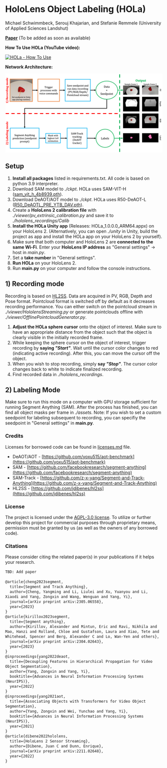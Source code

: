 # HoloLens Object Labeling (HOLa)
Michael Schwimmbeck, Serouj Khajarian, and Stefanie Remmele (University of Applied Sciences Landshut)

**[Paper]()** (To be added as soon as available)

**How To Use HOLa (YouTube video):**

[![HOLa - How To Use](https://img.youtube.com/vi/msntNAJtOnM/0.jpg)](https://www.youtube.com/watch?v=msntNAJtOnM)

**Network Architecture:**

![HOLa - System overview](https://github.com/mschwimmbeck/HOLa/blob/main/media/HOLa_system_overview.png)

## Setup

1) **Install all packages** listed in requirements.txt. All code is based on python 3.9 interpreter.
2) Download SAM model to _./ckpt_. HOLa uses SAM-VIT-H ([sam_vit_h_4b8939.pth](https://dl.fbaipublicfiles.com/segment_anything/sam_vit_h_4b8939.pth)).
3) Download DeAOT/AOT model to _./ckpt_. HOLa uses R50-DeAOT-L ([R50_DeAOTL_PRE_YTB_DAV.pth](https://drive.google.com/file/d/1QoChMkTVxdYZ_eBlZhK2acq9KMQZccPJ/view)).
4) Create a **HoloLens 2 calibration file** with _./viewer/pv_extrinsic_calibration.py_ and save it to _./hololens_recordings/Calib_
5) **Install the HOLa Unity app** (Releases: HOLa_1.0.0.0_ARM64.appx) on your HoloLens 2. (Alternatively, you can open _./unity_ in Unity, build the project as app and install the HOLa app on your HoloLens 2 by yourself).
6) Make sure that both computer and HoloLens 2 are **connected to the same Wi-Fi**. Enter your **HoloLens IP address** as "General settings" -> host in _main.py_.
7) Set a **take number** in "General settings".
8) **Run HOLa** on your HoloLens 2.
9) Run **main.py** on your computer and follow the console instructions.

## 1) Recording mode
Recording is based on [HL2SS](https://github.com/jdibenes/hl2ss). Data are acquired in PV, RGB, Depth and Pose format. Pointcloud format is switched off by default as it decreases recording performance. You can either switch on the pointcloud stream in _./viewer/HololensStreaming.py_ or generate pointclouds offline with _./viewer/OfflinePointcloudGenerator.py_.
1) **Adjust the HOLa sphere cursor** onto the object of interest. Make sure to have an appropriate distance from the object such that the object is clearly visible in the initially recorded frame.
2) While keeping the sphere cursor on the object of interest, trigger recording by **saying _"Start"_**. Wait until the cursor color changes to red (indicating active recording). After this, you can move the cursor off the object. 
3) When you wish to stop recording, simply **say _"Stop"_**. The cursor color changes back to white to indicate finalized recording.
4) Find recorded data in _./hololens_recordings_.

## 2) Labeling Mode

Make sure to run this mode on a computer with GPU storage sufficient for running Segment Anything (SAM). 
After the process has finished, you can find all object masks per frame in _./assets_.
Note: If you wish to set a custom seedpoint for labeling subsequent to recording, you can specifiy the seedpoint in "General settings" in **main.py**.

### Credits
Licenses for borrowed code can be found in [licenses.md](https://github.com/mschwimmbeck/HOLa/blob/main/licenses.md) file.

* DeAOT/AOT - [https://github.com/yoxu515/aot-benchmark](https://github.com/yoxu515/aot-benchmark)
* SAM - [https://github.com/facebookresearch/segment-anything](https://github.com/facebookresearch/segment-anything)
* SAM-Track - [https://github.com/z-x-yang/Segment-and-Track-Anything](https://github.com/z-x-yang/Segment-and-Track-Anything)
* HL2SS - [https://github.com/jdibenes/hl2ss](https://github.com/jdibenes/hl2ss)

### License
The project is licensed under the [AGPL-3.0 license](https://github.com/mschwimmbeck/HOLa/blob/main/LICENSE.txt). To utilize or further develop this project for commercial purposes through proprietary means, permission must be granted by us (as well as the owners of any borrowed code).

### Citations
Please consider citing the related paper(s) in your publications if it helps your research.
```
TBD: Add paper

@article{cheng2023segment,
  title={Segment and Track Anything},
  author={Cheng, Yangming and Li, Liulei and Xu, Yuanyou and Li, Xiaodi and Yang, Zongxin and Wang, Wenguan and Yang, Yi},
  journal={arXiv preprint arXiv:2305.06558},
  year={2023}
}
@article{kirillov2023segment,
  title={Segment anything},
  author={Kirillov, Alexander and Mintun, Eric and Ravi, Nikhila and Mao, Hanzi and Rolland, Chloe and Gustafson, Laura and Xiao, Tete and Whitehead, Spencer and Berg, Alexander C and Lo, Wan-Yen and others},
  journal={arXiv preprint arXiv:2304.02643},
  year={2023}
}
@inproceedings{yang2022deaot,
  title={Decoupling Features in Hierarchical Propagation for Video Object Segmentation},
  author={Yang, Zongxin and Yang, Yi},
  booktitle={Advances in Neural Information Processing Systems (NeurIPS)},
  year={2022}
}
@inproceedings{yang2021aot,
  title={Associating Objects with Transformers for Video Object Segmentation},
  author={Yang, Zongxin and Wei, Yunchao and Yang, Yi},
  booktitle={Advances in Neural Information Processing Systems (NeurIPS)},
  year={2021}
}
@article{dibene2022hololens,
  title={HoloLens 2 Sensor Streaming},
  author={Dibene, Juan C and Dunn, Enrique},
  journal={arXiv preprint arXiv:2211.02648},
  year={2022}
}
```

